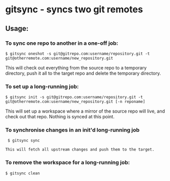 # gitsync - syncs two git remotes

## Usage:

### To sync one repo to another in a one-off job:

    $ gitsync oneshot -s git@gitrepo.com:username/repository.git -t git@otherremote.com:username/new_repository.git

  This will check out everything from the source repo to a temporary directory, 
  push it all to the target repo and delete the temporary directory.


### To set up a long-running job:

    $ gitsync init -s git@gitrepo.com:username/repository.git -t git@otherremote.com:username/new_repository.git [-n reponame]

  This will set up a workspace where a mirror of the source repo will live, 
  and check out that repo. Nothing is synced at this point.

### To synchronise changes in an init'd long-running job

     $ gitsync sync

    This will fetch all upstream changes and push them to the target.

### To remove the workspace for a long-running job:

    $ gitsync clean


